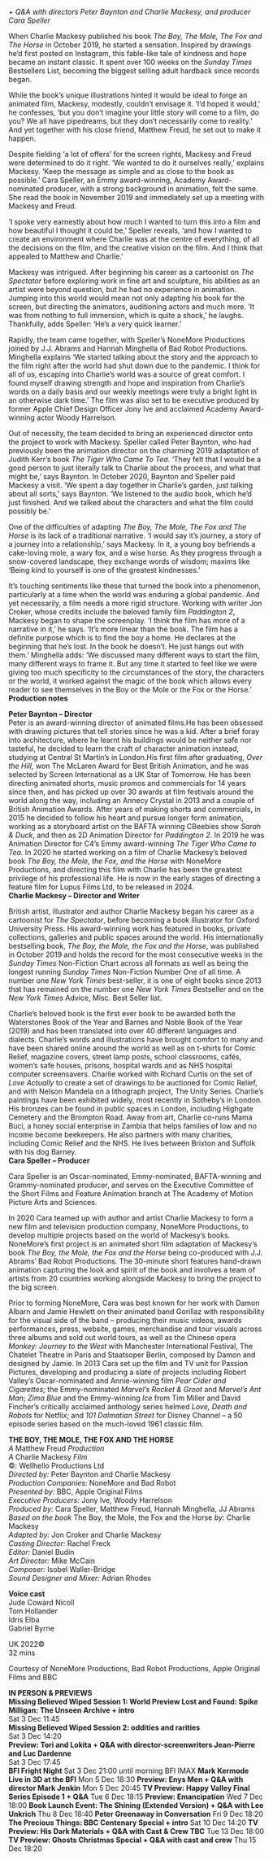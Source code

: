 

_+ Q&A with directors Peter Baynton and Charlie Mackesy, and producer  
Cara Speller_

When Charlie Mackesy published his book _The Boy, The Mole, The Fox and The Horse_ in October 2019, he started a sensation. Inspired by drawings he’d first posted on Instagram, this fable-like tale of kindness and hope became an instant classic. It spent over 100 weeks on the _Sunday Times_ Bestsellers List, becoming the biggest selling adult hardback since records began.

While the book’s unique illustrations hinted it would be ideal to forge an animated film, Mackesy, modestly, couldn’t envisage it. ‘I’d hoped it would,’ he confesses, ‘but you don’t imagine your little story will come to a film, do you? We all have pipedreams, but they don’t necessarily come to reality.’ And yet together with his close friend, Matthew Freud, he set out to make it happen.

Despite fielding ‘a lot of offers’ for the screen rights, Mackesy and Freud were determined to do it right. ‘We wanted to do it ourselves really,’ explains Mackesy. ‘Keep the message as simple and as close to the book as possible.’ Cara Speller, an Emmy award-winning, Academy Award-nominated producer, with a strong background in animation, felt the same. She read the book in November 2019 and immediately set up a meeting with Mackesy and Freud.

‘I spoke very earnestly about how much I wanted to turn this into a film and how beautiful I thought it could be,’ Speller reveals, ‘and how I wanted to create an environment where Charlie was at the centre of everything, of all the decisions on the film, and the creative vision on the film. And I think that appealed to Matthew and Charlie.’

Mackesy was intrigued. After beginning his career as a cartoonist on  _The Spectator_ before exploring work in fine art and sculpture, his abilities as an artist were beyond question, but he had no experience in animation. Jumping into this world would mean not only adapting his book for the screen, but directing the animators, auditioning actors and much more. ‘It was from nothing to full immersion, which is quite a shock,’ he laughs. Thankfully, adds Speller: ‘He’s a very quick learner.’

Rapidly, the team came together, with Speller’s NoneMore Productions joined by J.J. Abrams and Hannah Minghella of Bad Robot Productions. Minghella explains ‘We started talking about the story and the approach to the film right after the world had shut down due to the pandemic. I think for all of us, escaping into Charlie’s world was a source of great comfort. I found myself drawing strength and hope and inspiration from Charlie’s words on a daily basis and our weekly meetings were truly a bright light in an otherwise dark time.’ The film was also set to be executive produced by former Apple Chief Design Officer Jony Ive and acclaimed Academy Award-winning actor Woody Harrelson.

Out of necessity, the team decided to bring an experienced director onto the project to work with Mackesy. Speller called Peter Baynton, who had previously been the animation director on the charming 2019 adaptation of Judith Kerr’s book _The Tiger Who Came To Tea_. ‘They felt that I would be a good person to just literally talk to Charlie about the process, and what that might be,’ says Baynton. In October 2020, Baynton and Speller paid Mackesy a visit. ‘We spent a day together in Charlie’s garden, just talking about all sorts,’ says Baynton. ‘We listened to the audio book, which he’d just finished. And we talked about the characters and what the film could possibly be.’

One of the difficulties of adapting _The Boy, The Mole, The Fox and The Horse_ is its lack of a traditional narrative. ‘I would say it’s journey, a story of a journey into a relationship,’ says Mackesy. In it, a young boy befriends a cake-loving mole, a wary fox, and a wise horse. As they progress through a snow-covered landscape, they exchange words of wisdom; maxims like ‘Being kind to yourself is one of the greatest kindnesses.’

It’s touching sentiments like these that turned the book into a phenomenon, particularly at a time when the world was enduring a global pandemic. And yet necessarily, a film needs a more rigid structure. Working with writer Jon Croker, whose credits include the beloved family film _Paddington 2_, Mackesy began to shape the screenplay. ‘I think the film has more of a narrative in it,’ he says. ‘It’s more linear than the book. The film has a definite purpose which is to find the boy a home. He declares at the beginning that he’s lost. In the book he doesn’t. He just hangs out with them.’ Minghella adds: ‘We discussed many different ways to start the film, many different ways to frame it. But any time it started to feel like we were giving too much specificity to the circumstances of the story, the characters or the world, it worked against the magic of the book which allows every reader to see themselves in the Boy or the Mole or the Fox or the Horse.’  
**Production notes**  

**Peter Baynton – Director**  
Peter is an award-winning director of animated films.He has been obsessed with drawing pictures that tell stories since he was a kid. After a brief foray into architecture, where he learnt his buildings would be neither safe nor tasteful, he decided to learn the craft of character animation instead, studying at Central St Martin’s in London.His first film after graduating, _Over the Hill,_ won The McLaren Award for Best British Animation, and he was selected by Screen International as a UK Star of Tomorrow. He has been directing animated shorts, music promos and commercials for 14 years since then, and has picked up over 30 awards at film festivals around the world along the way, including an Annecy Crystal in 2013 and a couple of British Animation Awards. After years of making shorts and commercials, in 2015 he decided to follow his heart and pursue longer form animation, working as a storyboard artist on the BAFTA winning CBeebies show _Sarah & Duck_, and then as 2D Animation Director for _Paddington 2_. In 2019 he was Animation Director for C4’s Emmy award-winning _The Tiger Who Came to Tea._ In 2020 he started working on a film of Charlie Mackesy’s beloved book _The Boy, the Mole, the Fox, and the Horse_ with NoneMore Productions, and directing this film with Charlie has been the greatest privilege of his professional life. He is now in the early stages of directing a feature film for Lupus Films Ltd, to be released in 2024.  
**Charlie Mackesy – Director and Writer**  

British artist, illustrator and author Charlie Mackesy began his career as a cartoonist for _The Spectator_, before becoming a book illustrator for Oxford University Press. His award-winning work has featured in books, private collections, galleries and public spaces around the world. His internationally bestselling book, _The Boy, the Mole, the Fox and the Horse_, was published in October 2019 and holds the record for the most consecutive weeks in the _Sunday Times_ Non-Fiction Chart across all formats as well as being the longest running _Sunday Times_ Non-Fiction Number One of all time. A number one _New York Times_ best-seller, it is one of eight books since 2013 that has remained on the number one _New York Times_ Bestseller and on the _New York Times_ Advice, Misc. Best Seller list.

Charlie’s beloved book is the first ever book to be awarded both the Waterstones Book of the Year and Barnes and Noble Book of the Year (2019) and has been translated into over 40 different languages and dialects. Charlie’s words and illustrations have brought comfort to many and have been shared online around the world as well as on t-shirts for Comic Relief, magazine covers, street lamp posts, school classrooms, cafés, women’s safe houses, prisons, hospital wards and as NHS hospital computer screensavers. Charlie worked with Richard Curtis on the set of _Love Actually_ to create a set of drawings to be auctioned for Comic Relief, and with Nelson Mandela on a lithograph project, The Unity Series. Charlie’s paintings have been exhibited widely, most recently in Sotheby’s in London. His bronzes can be found in public spaces in London, including Highgate Cemetery and the Brompton Road. Away from art, Charlie co-runs Mama Buci, a honey social enterprise in Zambia that helps families of low and no income become beekeepers. He also partners with many charities, including Comic Relief and the NHS. He lives between Brixton and Suffolk with his dog Barney.  
**Cara Speller – Producer**  

Cara Speller is an Oscar-nominated, Emmy-nominated, BAFTA-winning and Grammy-nominated producer, and serves on the Executive Committee of the Short Films and Feature Animation branch at The Academy of Motion Picture Arts and Sciences.

In 2020 Cara teamed up with author and artist Charlie Mackesy to form a new film and television production company, NoneMore Productions, to develop multiple projects based on the world of Mackesy’s books. NoneMore’s first project is an animated short film adaptation of Mackesy’s book _The Boy, the Mole, the Fox and the Horse_ being co-produced with J.J. Abrams’ Bad Robot Productions. The 30-minute short features hand-drawn animation capturing the look and spirit of the book and involves a team of artists from 20 countries working alongside Mackesy to bring the project to the big screen.

Prior to forming NoneMore, Cara was best known for her work with Damon Albarn and Jamie Hewlett on their animated band Gorillaz with responsibility for the visual side of the band – producing their music videos, awards performances, press, website, games, merchandise and tour visuals across three albums and sold out world tours, as well as the Chinese opera _Monkey: Journey to the West_ with Manchester International Festival, The Chatelet Theatre in Paris and Staatsoper Berlin, composed by Damon and designed by Jamie. In 2013 Cara set up the film and TV unit for Passion Pictures, developing and producing a slate of projects including Robert Valley’s Oscar-nominated and Annie-winning film _Pear Cider and Cigarettes;_ the Emmy-nominated _Marvel’s Rocket & Groot_ and _Marvel’s Ant Man_; _Zima Blue_ and the Emmy-winning _Ice_ from Tim Miller and David Fincher’s critically acclaimed anthology series helmed _Love, Death and Robots_ for Netflix; and _101 Dalmatian Street_ for Disney Channel – a 50 episode series based on the much-loved 1961 classic film.  

**THE BOY, THE MOLE, THE FOX AND THE HORSE**  
_A_ Matthew Freud _Production_  
_A_ Charlie Mackesy _Film_  
©: Wellhello Productions Ltd  
_Directed by:_ Peter Baynton and Charlie Mackesy  
_Production Companies:_ NoneMore and Bad Robot  
_Presented by:_ BBC, Apple Original Films  
_Executive Producers:_ Jony Ive, Woody Harrelson  
_Produced by:_ Cara Speller, Matthew Freud, Hannah Minghella, JJ Abrams  
_Based on the book_ The Boy, the Mole, the Fox and the Horse _by:_
Charlie Mackesy  
_Adapted by:_ Jon Croker and Charlie Mackesy  
_Casting Director:_ Rachel Freck  
_Editor:_ Daniel Budin  
_Art Director:_ Mike McCain  
_Composer:_ Isobel Waller-Bridge  
_Sound Designer and Mixer:_ Adrian Rhodes  

**Voice cast**  
Jude Coward Nicoll  
Tom Hollander  
Idris Elba  
Gabriel Byrne  

UK 2022©  
32 mins  

Courtesy of NoneMore Productions, Bad Robot Productions, Apple Original Films and BBC  

**IN PERSON & PREVIEWS**  
**Missing Believed Wiped Session 1: World Preview Lost and Found: Spike Milligan: The Unseen Archive + intro**  
Sat 3 Dec 11:45  
**Missing Believed Wiped Session 2: oddities and rarities**  
Sat 3 Dec 14:20  
**Preview: Tori and Lokita + Q&A with director-screenwriters Jean-Pierre and Luc Dardenne**  
Sat 3 Dec 17:45  
**BFI Fright Night** 
Sat 3 Dec 21:00 until morning BFI IMAX
**Mark Kermode Live in 3D at the BFI**
Mon 5 Dec 18:30
**Preview: Enys Men + Q&A with director Mark Jenkin**
Mon 5 Dec 20:45
**TV Preview: Happy Valley Final Series Episode 1 + Q&A**
Tue 6 Dec 18:15
**Preview: Emancipation**
Wed 7 Dec 18:00
**Book Launch Event: The Shining (Extended Version) + Q&A with Lee Unkrich**
Thu 8 Dec 18:40
**Peter Greenaway in Conversation**
Fri 9 Dec 18:20
**The Precious Things: BBC Centenary Special + intro**
Sat 10 Dec 14:20
**TV Preview: His Dark Materials + Q&A with Cast & Crew TBC**
Tue 13 Dec 18:00
**TV Preview: Ghosts Christmas Special + Q&A with cast and crew**
Thu 15 Dec 18:20
<!--stackedit_data:
eyJoaXN0b3J5IjpbLTE1MjA2ODM3NDJdfQ==
-->